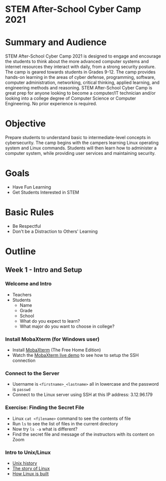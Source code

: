 STEM After-School Cyber Camp 2021
======================
<!-- forked from: [CSC2018](https://github.com/camel-clarkson/CSC/tree/CSC2018)-->

# Summary and Audience
STEM After-School Cyber Camp 2021 is designed to engage and encourage the students to think about the more advanced computer systems and internet resources they interact with daily, from a strong security posture. The camp is geared towards students in Grades 9-12. The camp provides hands-on learning in the areas of cyber defense, programming, software, computer administration, networking, critical thinking, applied learning, and engineering methods and reasoning. STEM After-School Cyber Camp is great prep for anyone looking to become a computer/IT technician and/or looking into a college degree of Computer Science or Computer Engineering. No prior experience is required.

# Objective
Prepare students to understand basic to intermediate-level concepts in cybersecurity. The camp begins with the campers learning Linux operating system and Linux commands. Students will then learn how to administer a computer system, while providing user services and maintaining security.

# Goals
- Have Fun Learning
- Get Students Interested in STEM

# Basic Rules
- Be Respectful
- Don't be a Distraction to Others' Learning

# Outline

## Week 1 - Intro and Setup
### Welcome and Intro
  - Teachers
  - Students
    - Name
    - Grade
    - School
    - What do you expect to learn?
    - What major do you want to choose in college?
<!-- - [Pre Class Survey](https://forms.gle/UuWWRZpoXp9gY2VA6)-->


### Install MobaXterm (for Windows user)
- Install [MobaXterm](https://mobaxterm.mobatek.net/download.html) (The Free Home Edition) 
- Watch the [MobaXterm live demo](https://mobaxterm.mobatek.net/demo.html) to see how to setup the SSH connection

<!-- ### Install XQuartz (for Mac user)
- Install [XQuartz](https://www.xquartz.org/)
- Reboot
-->

### Connect to the Server
- Username is `<firstname>_<lastname>` all in lowercase and the password is `passwd`
- Connect to the Linux server using SSH at this IP address: 3.12.96.179

### Exercise: Finding the Secret File
- Linux `cat <filename>` command to see the contents of file
- Run `ls` to see the list of files in the current directory
- Now try `ls -a` what is different?
- Find the secret file and message of the instructors with its content on Zoom

### Intro to Unix/Linux
- [Unix history](https://youtu.be/7FjX7r5icV8)
- [The story of Linux](https://youtu.be/5ocq6_3-nEw)
- [How Linux is built](https://youtu.be/yVpbFMhOAwE)

<!--## Week 2 - Intro to Linux
  <!---
### Intro to Virtual Machines
  - [What is a Virtual Machine (VM)?]
  - [Why VM?](https://www.linkedin.com/learning/learning-vmware-vsphere-6-5/why-virtual-machines)
  - Install [PUTTY](https://www.putty.org/) (if using Windows)
  - What happens when you press Power - [Boot Process](https://youtu.be/RgLMBXg5b9I)
  - [Linux Boot Process](https://www.thegeekstuff.com/2011/02/linux-boot-process)
### [Linux File System](https://www.youtube.com/watch?v=HIXzJ3Rz9po)
- How do you find your home directory?
- How do you navigate the file system?
<!---
  - If you want to install your own Linux Virtual Machine, here are a couple of reference links:
     - [Reference Tutorial 1](https://www.lifewire.com/run-ubuntu-within-windows-virtualbox-2202098)
     - [Reference Tutorial 2](https://askubuntu.com/questions/142549/how-to-install-ubuntu-on-virtualbox)
<!--### Game Time: [The Command Line Murders](https://github.com/veltman/clmystery.git)-->
<!--### Editing Files in Linux
- Use the command `vim <filename>` to edit files
- Vim is a very powerful editor, see [vim tutorial](https://www.openvim.com/)
- Take save and exit a file type `:wq` for write and quit

<!--## Week 3 - Intro to the Command Line
### Getting Started with Linux (Continued)
- Linux fundamentals: Basic Commands\
  For each of the commands below (three per group), provide the following:
   1. Commands Name
   2. What it does
   3. Useful Options
   4. Two examples illustrating their usage
    - man (default)
    - Group1:
      - ls
      - cd
      - whoami
    - Group2:
      - alias
      - pwd
      - cat
    - Group3:
      - cp
      - mv
      - rm
    - Group4:
      - mkdir
      - history
      - wc
    - Group5:
      - more
      - less
      - wget
    - Group6:
      - tail
      - head
      - grep

<!--
### [Sudo](https://www.youtube.com/watch?v=imnEUvvDxc4)
-->

<!--
### Installing Software/Packages
- [apt-get](https://youtu.be/EJgXqQvqaIM)
- Update & Upgrade
- Install & Unistall
- Look at all Packages in Software Manager
-
### Users/Groups
- [adduser/group](https://www.youtube.com/watch?v=-OzmiIPOTxI)
- Add a user to your machine
  - username = student ; pw = student
  - giving sudo access to the user you created
- Passwords (strong passwords are IMPORTANT!)
- Permissions (root vs normal user)
- deluser
- Exercise - Can you add, then delete a user?
-->

<!--### Fun exercise (Which group can remote log in first)-->

<!-- ## Week 4 - More On the Command Line
### Review
### Regular Expressions (regex)
- Powerful tool for searching
- Work through this tutorial on regex: [Regex Tutorial](http://regextutorials.com/intro.html?Basic%20symbols)
### Exercise
- Download the `data/week4_data.csv` file from the github page
- This spreadsheet has 4 columns, `lastname`, `firstname`, `email`, `grade`
- Write a command that returns all the entries of students who had an `A` for their `grade`
- Write a command that returns only the `email` and `grade` of students
- Write a command that returns only students whose `lastname` begins with A-L and `grade` is B or higher
## Week 5 - Networking: Introduction
### Networking
- [IP Addresses](https://youtu.be/7_-qWlvQQtY)
- [Network Ports](https://youtu.be/uMwzsh_Dd9Y)
- [Common Ports](http://www.meridianoutpost.com/resources/articles/well-known-tcpip-ports.php)
- [ifconfig](https://goinbigdata.com/demystifying-ifconfig-and-network-interfaces-in-linux/)
<!--  
### [Remote Administration](https://www.youtube.com/watch?v=o-W_mDGX1bY)
-->
<!--#### Insecure Connection
- Telnet, FTP, [RLogin/Rsh](https://sourcedaddy.com/networking/rlogin-rsh-and-rcp.html)
#### Secure Connection
- [SSH](https://youtu.be/v_cVEpESG3g) 
- service ssh status
<!-- 
- /etc/ssh/sshd\_config 
- [SSH Install](https://youtu.be/0KXZ6GnVza8)
- [SSH Keys](https://www.youtube.com/watch?v=EuIYabZS3ow)
- SSH into partner's machine with previously created account
-->
<!--### How to tell what doors (ports and services) are open
- netstat -lntu
- nmap localhost
- [nmap cheat sheet](https://hackertarget.com/nmap-cheatsheet-a-quick-reference-guide/)
### How to detect if someone is on your machine?
- w (maybe the most useful command you will learn)
- who
- lastlog
### How to kill a process
- ps
- kill
- Put commands in background with `&`. e.g., `wireshark my_test.pcap &`
- Download [forever](https://github.com/camel-clarkson/CSC/blob/CSC2020/script/forever)
- chmod of the file property
- Run `forever` in background
- Find `forever`'s pid using `ps`
- Kill `forever` with the `kill` command
<!--
- pkill -KILL/STOP -u username
- Lock account - passwd -l username
-->
<!--### Malware
<!--
- [Malware](https://www.youtube.com/watch?v=afzkoB_lYNk)
-->
<!--- [Malware](https://youtu.be/juw6sPEGuEk)
- [Virus vs Worm vs Trojan Horse](https://youtu.be/y8a3QoTg4VQ)
- [Ransomware](https://www.youtube.com/watch?v=nNNDrS6-5Vg)

<!--### Services
- start, stop, restart
- `/etc/init.d`
-->
<!--
### Intro to Scripts
- changeSSHPort.sh
setSSHBanner.sh - Banner - /etc/issue.net n
- setHTML.sh
getFailLog.sh - Logging Fails - /var/log/auth.log
-->
<!-- ## Week 6 Bash Scripting
### Intro to Bash Scripting
- We can put series of commands in a script and run it
- Importantly we can store the outputs of commands in variables. E.g.,
```bash
id=$(whoami)
echo $id
```
- We surround commands with `$(...)`
- Variables are referenced with $, i.e., for a variable named `x` to use it we would write `$x`
### Exercise
- Write the following hello world script
```bash
#!/bin/bash

echo "Hello, World!"
```
- Now modify to ask for a name like so
```bash
#!/bin/bash

echo "Write your name"
read name

echo "Hello, $name"
```
- Take this idea and write a script named `get_grade.sh` which prompts the user to input a grade. Then the script will return all the entries with that grade reading from `data/week4_data.csv`

<!-- ## Week 7 - Networking: Making Your Own Server
### Node.js
- Read the following Node.js tutorials: [tutorial 1](https://www.guru99.com/node-js-express.html) and [tutorial 2](https://medium.com/@adnanrahic/hello-world-app-with-node-js-and-express-c1eb7cfa8a30)
- Make directory `public/views`
- Then create `public/views/index.html` [example index.html](https://gist.github.com/nfarring/1113292). This will be what you see when you land on the webpage
- [Intro to HTML](https://youtu.be/jVMKUyBXiiY)
- Customize your index.html to include your name somewhere on the page
- Install the express package with `npm install express`
- Create `app.js` in your project directory
- The insturctors will provide you with the port to run your server on
- Add the following code to have the server serve your index.html to the client when they load the page
```js
// Handle request to serve main file
app.get('/', function(req, res) {
	// __dirname is the working directory of the project
	res.sendFile(__dirname + '/public/views/index.html');
});

// allow the server to serve content from public directory
app.use(express.static('public'));
```
- Run the server in the background using the command `node`
- Launch firefox and navigate to localhost:your-port-here
- Ensure that you see your web page
- Kill the node server using the `kill` command

<!-- ## Week 8 Bash Scripting (Part 2)
### Exercises
- Run the command `ps aux`
- Create script to launch node sever in the background
- Create script to kill the node server **you** launched
- **TODO**
- Hint, what does the following command do? `ps aux | grep -E "$me.*[0-9][[:space:]]+node app.js" | tr -s ' '| cut -d ' ' -f 2` How does it work?
<!-- ### Firewalls
- [UFW](https://www.youtube.com/watch?v=cscIe9fYKMU)
- Practice denying your partner through both port and IP addr.
- [Post Class Survey](https://forms.gle/i3LoSjwZvFU1KZAZA)
-->
<!--### Closing
- Closing remarks
